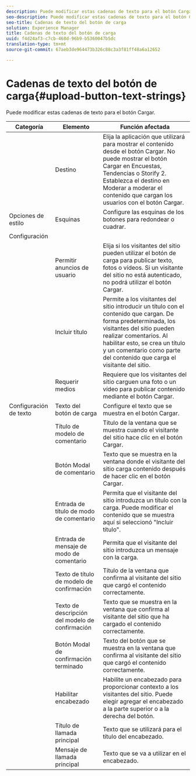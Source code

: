```yaml
---
description: Puede modificar estas cadenas de texto para el botón Cargar.
seo-description: Puede modificar estas cadenas de texto para el botón Cargar.
seo-title: Cadenas de texto del botón de carga
solution: Experience Manager
title: Cadenas de texto del botón de carga
uuid: f4d24af3-c7cb-468d-96b9-b5360047b5dc
translation-type: tm+mt
source-git-commit: 67aeb3de964473b326c88c3a3f81ff48a6a12652

---
```



# Cadenas de texto del botón de carga{#upload-button-text-strings}

Puede modificar estas cadenas de texto para el botón Cargar.



| Categoría | Elemento | Función afectada |
|---|---|---|
|  | Destino | Elija la aplicación que utilizará para mostrar el contenido desde el botón Cargar. No puede mostrar el botón Cargar en Encuestas, Tendencias o Storify 2. Establezca el destino en Moderar a moderar el contenido que cargan los usuarios con el botón Cargar. |
| Opciones de estilo | Esquinas | Configure las esquinas de los botones para redondear o cuadrar. |
| Configuración |  |  |
|  | Permitir anuncios de usuario | Elija si los visitantes del sitio pueden utilizar el botón de carga para publicar texto, fotos o vídeos. Si un visitante del sitio no está autenticado, no podrá utilizar el botón Cargar. |
|  | Incluir título | Permite a los visitantes del sitio introducir un título con el contenido que cargan. De forma predeterminada, los visitantes del sitio pueden realizar comentarios. Al habilitar esto, se crea un título y un comentario como parte del contenido que carga el visitante del sitio. |
|  | Requerir medios | Requiere que los visitantes del sitio carguen una foto o un vídeo para publicar contenido mediante el botón Cargar. |
| Configuración de texto | Texto del botón de carga | Configure el texto que se muestra en el botón Cargar. |
|  | Título de modelo de comentario | Título de la ventana que se muestra cuando el visitante del sitio hace clic en el botón Cargar. |
|  | Botón Modal de comentario | Texto que se muestra en la ventana donde el visitante del sitio carga contenido después de hacer clic en el botón Cargar. |
|  | Entrada de título de modo de comentario | Permita que el visitante del sitio introduzca un título con la carga. Puede modificar el contenido que se muestra aquí si seleccionó "Incluir título". |
|  | Entrada de mensaje de modo de comentario | Permita que el visitante del sitio introduzca un mensaje con la carga. |
|  | Texto de título de modelo de confirmación | Título de la ventana que confirma al visitante del sitio que cargó el contenido correctamente. |
|  | Texto de descripción del modelo de confirmación | Texto que se muestra en la ventana que confirma al visitante del sitio que ha cargado el contenido correctamente. |
|  | Botón Modal de confirmación terminado | Texto del botón que se muestra en la ventana que confirma al visitante del sitio que cargó el contenido correctamente. |
|  | Habilitar encabezado | Habilite un encabezado para proporcionar contexto a los visitantes del sitio. Puede elegir agregar el encabezado a la parte superior o a la derecha del botón. |
|  | Título de llamada principal | Texto que se utilizará para el título del encabezado. |
|  | Mensaje de llamada principal | Texto que se va a utilizar en el encabezado. |

